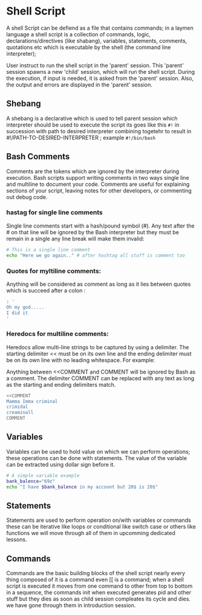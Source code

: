 # Shell Script 
A shell Script can be defiend as a file that contains commands; in a laymen language a shell script is a collection of commands, logic, declarations/directives (like shabang), variables, statements, comments, quotations etc which is executable by the shell (the command line interpreter);

User instruct to run the shell script in the 'parent' session. This 'parent' session spawns a new 'child' session, which will run the shell script. During the execution, if input is needed, it is asked from the 'parent' session. Also, the output and errors are displayed in the 'parent' session.  

## Shebang 
A shebang is a declarative which is used to tell parent session which interpreter should be used to execute the script its goes like this `#!` in succession with path to desired interpreter combining togetehr to result in #!/PATH-TO-DESIRED-INTERPRETER ; example `#!/bin/bash`

## Bash Comments
Comments are the tokens which are ignored by the interpreter during execution. Bash scripts support writing comments in two ways single line and multiline to document your code. Comments are useful for explaining sections of your script, leaving notes for other developers, or commenting out debug code.

### hastag for single line comments
Single line comments start with a hash/pound symbol (#). Any text after the # on that line will be ignored by the Bash interpreter but they must be remain in a single any line break will make them invalid:

```bash
# This is a single line comment
echo "Here we go again.." # after hashtag all stuff is comment too 
```

### Quotes for myltiline comments:
Anything will be considered as comment as long as it lies between quotes which is succeed after a colon : 

```bash
: ' 
Oh my god.....
I did it 
'
```

### Heredocs for multiline comments:
Heredocs allow multi-line strings to be captured by using a delimiter. The starting delimiter << must be on its own line and the ending delimiter must be on its own line with no leading whitespace. For example: 

Anything between <<COMMENT and COMMENT will be ignored by Bash as a comment. The delimiter COMMENT can be replaced with any text as long as the starting and ending delimiters match.
```bash
<<COMMENT
Mamma Imma criminal 
crimidal
creaminall
COMMENT
```

## Variables 
Variables can be used to hold value on which we can perform operations; these operations can be done with statements. The value of the variable can be extracted using dollar sign before it.

```bash
# A simple variable example 
bank_balence="69¢"
echo "I have $bank_balence in my account but 20$ is 20$"
```


## Statements 
Statements are used to perform operation on/with variables or commands these can be iterative like loops or conditional like switch case or others like functions we will move through all of them in upcomming dedicated lessons.


## Commands 
Commands are the basic building blocks of the shell script nearly every thing composed of it is a command even [[ is a command; when a shell script is executed it moves from one command to other from top to bottom in a sequence, the commands init when executed generates pid and other stuff but they dies as soon as child session compleates its cycle and dies. we have gone through them in introduction session.